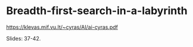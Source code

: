 # Breadth-first-search-in-a-labyrinth

https://klevas.mif.vu.lt/~cyras/AI/ai-cyras.pdf

Slides: 37-42.
